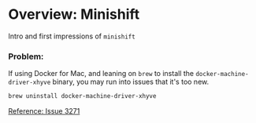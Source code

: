 # Overview: Minishift

Intro and first impressions of `minishift`

### Problem:

If using Docker for Mac, and leaning on `brew` to install the `docker-machine-driver-xhyve` binary, you may run into issues that it's too new.

```bash
brew uninstall docker-machine-driver-xhyve
```

[Reference: Issue 3271](https://github.com/minishift/minishift/issues/3271)